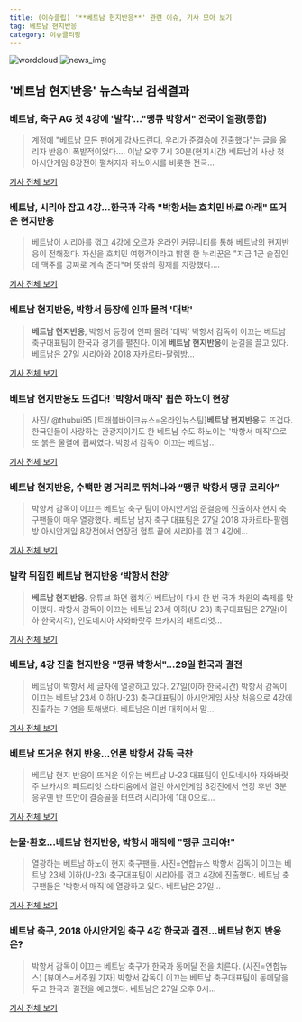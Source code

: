 ```yaml
---
title: (이슈클립) '**베트남 현지반응**' 관련 이슈, 기사 모아 보기
tag: 베트남 현지반응
category: 이슈클리핑
---
```

![wordcloud](https://s3.ap-northeast-2.amazonaws.com/lyrics101-wordcloud/2018-08-28-1535412112.png)
![news_img](https://user-images.githubusercontent.com/42597476/44507050-1206f400-a6e4-11e8-8d98-7ffbfebb353f.png)
## **'**베트남 현지반응**'** 뉴스속보 검색결과
### 베트남, 축구 AG 첫 4강에 '발칵'…"땡큐 박항서" 전국이 열광(종합)

>계정에 "베트남 모든 팬에게 감사드린다. 우리가 준결승에 진출했다"는 글을 올리자 반응이 폭발적이었다.... 이날 오후 7시 30분(현지시간) 베트남의 사상 첫 아시안게임 8강전이 펼쳐지자 하노이시를 비롯한 전국...

<a href="http://app.yonhapnews.co.kr/YNA/Basic/SNS/r.aspx?c=AKR20180828002451084&did=1195m" target="_blank">기사 전체 보기</a>

### 베트남, 시리아 잡고 4강…한국과 각축 "박항서는 호치민 바로 아래" 뜨거운 현지반응

>베트남이 시리아를 꺾고 4강에 오르자 온라인 커뮤니티를 통해 베트남의 현지반응이 전해졌다. 자신을 호치민 여행객이라고 밝힌 한 누리꾼은 "지금 1군 술집인데 맥주를 공짜로 계속 준다"며 뜻밖의 횡재를 자랑했다....

<a href="http://www.ekn.kr/news/article_lab.html?no=382719" target="_blank">기사 전체 보기</a>

### **베트남 현지반응**, 박항서 등장에 인파 몰려 '대박'

>**베트남 현지반응**, 박항서 등장에 인파 몰려 '대박' 박항서 감독이 이끄는 베트남 축구대표팀이 한국과 경기를 펼친다. 이에 **베트남 현지반응**이 눈길을 끌고 있다. 베트남은 27일 시리아와 2018 자카르타-팔렘방...

<a href="http://www.viva100.com/main/view.php?key=20180828000219301" target="_blank">기사 전체 보기</a>

### **베트남 현지반응**도 뜨겁다! '박항서 매직' 휩쓴 하노이 현장

>사진/ @thubui95 [트래블바이크뉴스=온라인뉴스팀]**베트남 현지반응**도 뜨겁다. 한국인들이 사랑하는 관광지이기도 한 베트남 수도 하노이는 '박항서 매직'으로 또 붉은 물결에 휩싸였다. 박항서 감독이 이끄는 베트남...

<a href="http://www.travelnbike.com/news/articleView.html?idxno=64316" target="_blank">기사 전체 보기</a>

### **베트남 현지반응**, 수백만 명 거리로 뛰쳐나와 “땡큐 박항서 땡큐 코리아”

>박항서 감독이 이끄는 베트남 축구 팀이 아시안게임 준결승에 진출하자 현지 축구팬들이 매우 열광했다. 베트남 남자 축구 대표팀은 27일 2018 자카르타-팔렘방 아시안게임 8강전에서 연장전 혈투 끝에 시리아를 꺾고 4강에...

<a href="http://www.kookje.co.kr/news2011/asp/newsbody.asp?code=0600&key=20180828.99099012748" target="_blank">기사 전체 보기</a>

### 발칵 뒤집힌 **베트남 현지반응** ‘박항서 찬양’

>**베트남 현지반응**. 유튜브 화면 캡처ⓒ 베트남이 다시 한 번 국가 차원의 축제를 맞이했다. 박항서 감독이 이끄는 베트남 23세 이하(U-23) 축구대표팀은 27일(이하 한국시각), 인도네시아 자와바랏주 브카시의 패트리엇...

<a href="http://www.dailian.co.kr/news/view/735367/?sc=naver" target="_blank">기사 전체 보기</a>

### 베트남, 4강 진출 현지반응 "땡큐 박항서"…29일 한국과 결전

>베트남이 박항서 세 글자에 열광하고 있다. 27일(이하 한국시간) 박항서 감독이 이끄는 베트남 23세 이하(U-23) 축구대표팀이 아시안게임 사상 처음으로 4강에 진출하는 기염을 토해냈다. 베트남은 이번 대회에서 말...

<a href="http://www.slist.kr/news/articleView.html?idxno=43793" target="_blank">기사 전체 보기</a>

### 베트남 뜨거운 현지 반응...언론 박항서 감독 극찬

>베트남 현지 반응이 뜨거운 이유는 베트남 U-23 대표팀이 인도네시아 자와바랏주 브카시의 패트리엇 스타디움에서 열린 아시안게임 8강전에서 연장 후반 3분 응우옌 반 또안이 결승골을 터뜨려 시리아에 1대 0으로...

<a href="http://www.newsrep.co.kr/news/articleView.html?idxno=57237" target="_blank">기사 전체 보기</a>

### 눈물·환호…**베트남 현지반응**, 박항서 매직에 "땡큐 코리아!"

>열광하는 베트남 하노이 현지 축구팬들. 사진=연합뉴스 박항서 감독이 이끄는 베트남 23세 이하(U-23) 축구대표팀이 시리아를 꺾고 4강에 진출했다. 베트남 축구팬들은 '박항서 매직'에 열광하고 있다. 베트남은 27일...

<a href="http://sports.hankooki.com/lpage/moresports/201808/sp20180828065232136570.htm" target="_blank">기사 전체 보기</a>

### 베트남 축구, 2018 아시안게임 축구 4강 한국과 결전...베트남 현지 반응은?

>박항서 감독이 이끄는 베트남 축구가 한국과 동메달 전을 치른다. (사진=연합뉴스) [뷰어스=서주원 기자] 박항서 감독이 이끄는 베트남 축구대표팀이 동메달을 두고 한국과 결전을 예고했다.   베트남은 27일 오후 9시...

<a href="http://viewers.heraldcorp.com/news/articleView.html?idxno=18788" target="_blank">기사 전체 보기</a>


